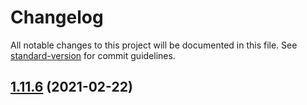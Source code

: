 # Changelog

All notable changes to this project will be documented in this file. See [standard-version](https://github.com/conventional-changelog/standard-version) for commit guidelines.

## [1.11.6](https://github.com/HaiRongHaHA/moonlit-night/compare/v1.11.5...v1.11.6) (2021-02-22)
